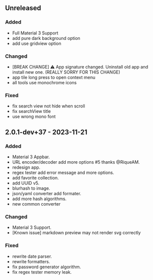 ## Unreleased
### Added
- Full Material 3 Support
- add pure dark background option
- add use gridview option

### Changed
- \[BREAK CHANGE\] ⚠️ App signature changed. Uninstall old app and install new one. (REALLY SORRY FOR THIS CHANGE)
- app tile long press to open context menu
- all tools use monochrome icons

### Fixed
- fix search view not hide when scroll
- fix searchView title
- use wrong mono font

## 2.0.1-dev+37 - 2023-11-21
### Added
- Material 3 Appbar.
- URL encoder/decoder add more options #5 thanks @RiqueAM.
- redesign app.
- regex tester add error message and more options.
- add favorite collection.
- add UUID v5.
- blurhash to image.
- json/yaml converter add formater.
- add more hash algorithms.
- new common converter

### Changed
- Material 3 Support.
- \[Known issue\] markdown preview may not render svg correctly

### Fixed
- rewrite date parser.
- rewrite formatters.
- fix password generator algorithm.
- fix regex tester memory leak.